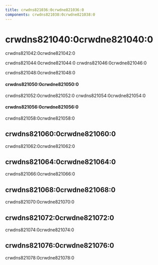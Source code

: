 ```yaml
---
title: crwdns821036:0crwdne821036:0
components: crwdns821038:0crwdne821038:0
---
```

# crwdns821040:0crwdne821040:0

<p class="description">crwdns821042:0crwdne821042:0</p>

crwdns821044:0crwdne821044:0 crwdns821046:0crwdne821046:0

crwdns821048:0crwdne821048:0

#### crwdns821050:0crwdne821050:0

crwdns821052:0crwdne821052:0 crwdns821054:0crwdne821054:0

#### crwdns821056:0crwdne821056:0

crwdns821058:0crwdne821058:0

## crwdns821060:0crwdne821060:0

crwdns821062:0crwdne821062:0

## crwdns821064:0crwdne821064:0

crwdns821066:0crwdne821066:0

## crwdns821068:0crwdne821068:0

crwdns821070:0crwdne821070:0

## crwdns821072:0crwdne821072:0

crwdns821074:0crwdne821074:0

## crwdns821076:0crwdne821076:0

crwdns821078:0crwdne821078:0